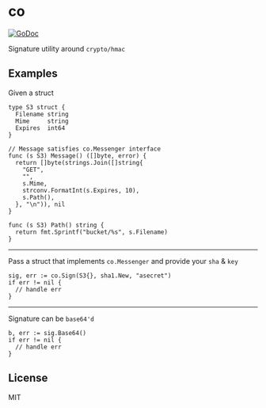 # co

[![GoDoc](https://godoc.org/github.com/nowk/co?status.svg)](http://godoc.org/github.com/nowk/co)

Signature utility around `crypto/hmac`

## Examples

Given a struct

    type S3 struct {
      Filename string
      Mime     string
      Expires  int64
    }

    // Message satisfies co.Messenger interface
    func (s S3) Message() ([]byte, error) {
      return []byte(strings.Join([]string{
        "GET",
        "",
        s.Mime,
        strconv.FormatInt(s.Expires, 10),
        s.Path(),
      }, "\n")), nil
    }

    func (s S3) Path() string {
      return fmt.Sprintf("bucket/%s", s.Filename)
    }

---

Pass a struct that implements `co.Messenger` and provide your `sha` & `key`

    sig, err := co.Sign(S3{}, sha1.New, "asecret")
    if err != nil {
      // handle err
    }

---

Signature can be `base64'd`

    b, err := sig.Base64()
    if err != nil {
      // handle err
    }



## License

MIT